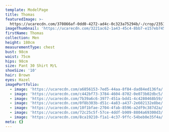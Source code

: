 ```yaml
---
template: ModelPage
title: Thomas
featuredImage: >-
  https://ucarecdn.com/370866af-0dd0-4272-ad4c-0c323a75294b/-/crop/2351x1290/0,0/-/preview/
imageThumbnail: 'https://ucarecdn.com/3221ac62-1a43-45c4-8bb7-e157eb745b45/'
firstName: Thomas
collection: Men
height: 180cm
measurementType: chest
bust: 98cm
waist: 75cm
hips: 98cm
size: Pant 30 Shirt M/L
shoeSize: '10'
hair: Brown
eyes: Hazel
imagePortfolio:
  - image: 'https://ucarecdn.com/a6856153-7ed5-44aa-8f84-dad84ed136fa/'
  - image: 'https://ucarecdn.com/c442bf73-3784-4604-8702-0e073b02dbc5/'
  - image: 'https://ucarecdn.com/7b39a6c6-3977-451a-bdd1-4c4280468b59/'
  - image: 'https://ucarecdn.com/0f8b303b-d51c-4a83-a437-2e602132e8be/'
  - image: 'https://ucarecdn.com/10f1bfae-2704-4fab-8596-a2df9c387d2a/'
  - image: 'https://ucarecdn.com/72c25c5f-57ce-4ddf-b909-8804a69300d3/'
  - image: 'https://ucarecdn.com/8ca19210-f1a1-4c37-9ffc-54beb0e35f4a/'
meta: {}
---
```


